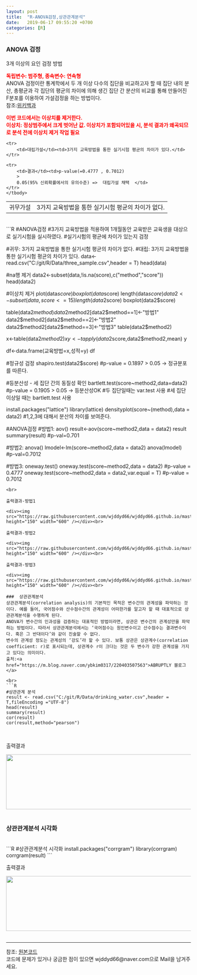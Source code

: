 ```yaml
---
layout: post
title:  "R-ANOVA검정,상관관계분석"
date:   2019-06-17 09:55:20 +0700
categories: [R]
---
```


###  ANOVA 검정
3개 이상의 요인 검정 방법<br>

<span style ="color: red">**독립변수: 범주형, 종속변수: 연속형**</span><br>
ANOVA 검정이란 통계학에서 두 개 이상 다수의 집단을 비교하고자 할 때 집단 내의 분산, 총평균과 각 집단의 평균의 차이에 의해 생긴 집단 간 분산의 비교를 통해 만들어진 F분포를 이용하여 가설검정을 하는 방법이다.  
참조:<a href="https://ko.wikipedia.org/wiki/%EB%B6%84%EC%82%B0_%EB%B6%84%EC%84%9D">위키백과</a>

<span style ="color: red">**이번 코드에서는 이상치를 제거한다.**</span><br>
<span style ="color: red">**이상치: 정상범주에서 크게 벗어난 값. 이상치가 포함되어있을 시, 분석 결과가 왜곡되므로 분석 전에 이상치 제거 작업 필요**</span><br>
<link rel = "stylesheet" href ="/static/css/bootstrap.min.css">

<table class="table">
	<tbody>
	<tr>
		<td>귀무가설</td><td>3가지 교육방법을 통한 실기시험 평균의 차이가 없다.</td>
	</tr>

	<tr>
		<td>대립가설</td><td>3가지 교육방법을 통한 실기시험 평균의 차이가 있다.</td>
	</tr>
	
	<tr>
		<td>결과</td><td>p-value(=0.4777 , 0.7012) 
		>
	    0.05(95% 신뢰확률에서의 유의수준) =>  대립가설 채택  </td>
	</tr>
	</tbody>
</table>

<br>
```R
#ANOVA검정
#3가지 교육방법을 적용하여 1개월동안 교육받은 교육생을 대상으로 실기시험을 실시하였다.
#실기시험의 평균에 차이가 있는지 검정

#귀무: 3가지 교육방법을 통한 실기시험 평균의 차이가 없다.
#대립: 3가지 교육방법을 통한 실기시험 평균의 차이가 있다.
data<-read.csv("C:/git/R/Data/three_sample.csv",header = T)
head(data)

#na행 제거
data2<-subset(data,!is.na(score),c("method","score"))
head(data2)

#이상치 제거
plot(data$score)
boxplot(data$score)
length(data$score)
data2<-subset(data,score<=15)
length(data2$score)
boxplot(data2$score)

table(data2$method)
data2$method2[data2$method==1]<-"방법1"
data2$method2[data2$method==2]<-"방법2"
data2$method2[data2$method==3]<-"방법3"
table(data2$method2)

x<-table(data2$method2)
x
y<-tapply(data2$score,data2$method2,mean)
y

df<-data.frame(교육방법=x,성적=y)
df

#정규성 검정
shapiro.test(data2$score) #p-value = 0.1897 > 0.05 -> 정규분포를 따른다.

#등분산성 - 세 집단 간의 동질성 확인
bartlett.test(score~method2,data=data2) #p-value = 0.1905 > 0.05 -> 등분산성OK
#두 집단일때는 var.test 사용
#세 집단 이상일 때는 bartlett.test 사용

install.packages("lattice")
library(lattice)
densityplot(score~(method),data = data2) #1,2,3에 대해서 분산의 차이를 보여준다.

#ANOVA검정
#방법1: aov()
result<-aov(score~method2,data = data2)
result
summary(result) #p-val=0.701

#방법2: anova()
lmodel<-lm(score~method2,data = data2)
anova(lmodel) #p-val=0.7012

#방법3: oneway.test()
oneway.test(score~method2,data = data2) #p-value = 0.4777
oneway.test(score~method2,data = data2,var.equal = T) #p-value = 0.7012
```
<br>

출력결과-방법1

<div><img src="https://raw.githubusercontent.com/wjddyd66/wjddyd66.github.io/master/static/img/R/ANOVA1.PNG" height="150" width="600" /></div><br>

출력결과-방법2

<div><img src="https://raw.githubusercontent.com/wjddyd66/wjddyd66.github.io/master/static/img/R/ANOVA2.PNG" height="150" width="600" /></div><br>

출력결과-방법3

<div><img src="https://raw.githubusercontent.com/wjddyd66/wjddyd66.github.io/master/static/img/R/ANOVA3.PNG" height="150" width="600" /></div><br>

###  상관관계분석
상관관계분석(correlation analysis)의 기본적인 목적은 변수간의 관계성을 파악하는 것이다. 예를 들어, 국어점수와 산수점수간의 관계성이 어떠한가를 알고자 할 때 대표적으로 상관관계분석을 수행하게 된다.  
ANOVA가 변수간의 인과성을 검증하는 대표적인 방법이라면, 상관은 변수간의 관계성만을 파악하는 방법이다. 따라서 상관관계분석에서는 ‘국어점수는 원인변수이고 산수점수는 결과변수이다. 혹은 그 반대이다’와 같이 진술할 수 없다.  
변수의 관계성 정도는 관계성의 ‘강도’라 할 수 있다. 보통 상관은 상관계수(correlation coefficient: r)로 표시되는데, 상관계수 r이 크다는 것은 두 변수가 강한 관계성을 가지고 있다는 의미이다.  
출처:<a href="https://m.blog.naver.com/ybkim0317/220403507563">ABRUPTLY 블로그</a>

<br>
```R
#상관관계 분석
result <- read.csv("C:/git/R/Data/drinking_water.csv",header = T,fileEncoding ="UTF-8")
head(result)
summary(result)
cor(result)
cor(result,method="pearson")
```
<br>

출력결과

<div><img src="https://raw.githubusercontent.com/wjddyd66/wjddyd66.github.io/master/static/img/R/Corr1.PNG" height="150" width="600" /></div><br>

###  상관관계분석 시각화
<br>
```R
#상관관계분석 시각화
install.packages("corrgram")
library(corrgram)
corrgram(result)
```
<br>

출력결과

<div><img src="https://raw.githubusercontent.com/wjddyd66/wjddyd66.github.io/master/static/img/R/ANOVA4.PNG" height="150" width="600" /></div><br>

<hr>
참조: <a href="https://github.com/wjddyd66/R/tree/master/ANOVA%26Corr">원본코드</a><br>
코드에 문제가 있거나 궁금한 점이 있으면 wjddyd66@naver.com으로  Mail을 남겨주세요.